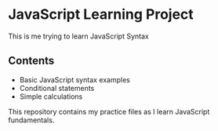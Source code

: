 # JavaScript Learning Project

This is me trying to learn JavaScript Syntax

## Contents

- Basic JavaScript syntax examples
- Conditional statements
- Simple calculations

This repository contains my practice files as I learn JavaScript fundamentals.
